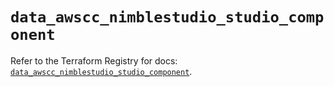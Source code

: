 # `data_awscc_nimblestudio_studio_component`

Refer to the Terraform Registry for docs: [`data_awscc_nimblestudio_studio_component`](https://registry.terraform.io/providers/hashicorp/awscc/0.70.0/docs/data-sources/nimblestudio_studio_component).
